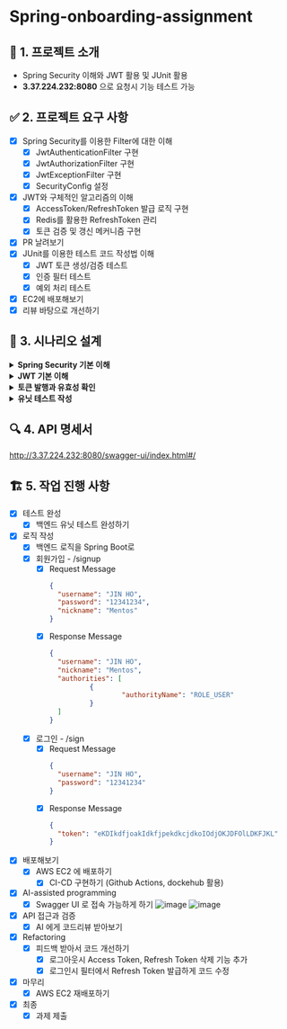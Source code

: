 # Spring-onboarding-assignment
## 🏫 1. 프로젝트 소개
- Spring Security 이해와 JWT 활용 및 JUnit 활용
- **3.37.224.232:8080** 으로 요청시 기능 테스트 가능

## ✅ 2. 프로젝트 요구 사항
- [x] Spring Security를 이용한 Filter에 대한 이해
  - [x] JwtAuthenticationFilter 구현
  - [x] JwtAuthorizationFilter 구현
  - [x] JwtExceptionFilter 구현
  - [x] SecurityConfig 설정
- [x] JWT와 구체적인 알고리즘의 이해
  - [x] AccessToken/RefreshToken 발급 로직 구현
  - [x] Redis를 활용한 RefreshToken 관리
  - [x] 토큰 검증 및 갱신 메커니즘 구현
- [x] PR 날려보기
- [x] JUnit를 이용한 테스트 코드 작성법 이해
  - [x] JWT 토큰 생성/검증 테스트
  - [x] 인증 필터 테스트
  - [x] 예외 처리 테스트
- [x] EC2에 배포해보기
- [x] 리뷰 바탕으로 개선하기

## 📌 3. 시나리오 설계
<details>
<summary><b>Spring Security 기본 이해</b></summary>
  
### Filter란 무엇인가? (with Interceptor, AOP)
- Filter는 HTTP 요청과 응답을 변경할 수 잇는 재사용 가능한 코드입니다.
- 디자인 패턴의 책임 연쇄 패턴의 대표적인 예시입니다.

1. **Filter**
   - J2EE 스펙의 서블릿 기능
   - request/response의 최전방에서 처리
   - web.xml에 설정
   - Web Container에서 관리
   - ServletRequest/ServletResponse 조작 가능
2. **Interceptor**
   - Spring MVC에서 제공하는 기능
   - Spring Container에서 관리
   - Controller 호출 전후에 처리
   - HandlerInterceptor를 구현하여 사용
3. **AOP**
   - Spring Framework에서 제공하는 기능
   - 메소드 전후 처리
   - 비즈니스 로직과 관련된 부분을 처리

### Spring Security란?
- Spring Security는 Spring 기반의 애플리케이션의 보안(인증과 권한, 인가 등)을 담당하는 스프링 하위 프레임워크입니다.

1. **보안 관련 주요 기능**
   - 인증(Authentication)
   - 권한/인가(Authorization)
   - 암호화
   - CSRF 공격 방지
   - Session 관리

2. **주요 용어**
   - Principal (접근 주체): 보호받는 리소스에 접근하는 대상
   - Authentication (인증): 사용자가 누구인지 확인하는 절차
   - Authorization (인가): 인증된 사용자가 리소스에 접근할 권한이 있는지 확인
   - Credential (비밀번호): 리소스에 접근하는 대상의 비밀번호

3. **기본 구조**
   - SecurityContextHolder: 보안 주체의 세부 정보를 포함하는 컨텍스트 정보 저장
   - SecurityContext: Authentication을 보관하는 역할
   - Authentication: 현재 접근하는 주체의 정보와 권한을 담는 인터페이스
   - UsernamePasswordAuthenticationToken: Authentication을 구현한 대표적인 클래스
</details>

<details>
<summary><b>JWT 기본 이해</b></summary>
  
### JWT란 무엇인가요?
- JWT는 당사자 간 정보를 JSON 객체로 안전하게 전송하기 위한 독립적인 방식을 정의하는 개방형 표준(RFC 7519)입니다.
- 이 정보는 디지털 서명이 되어있으므로 신뢰할 수 있습니다.

### JWT 구조
1. **Header (헤더)**
  ```json
  {
    "alg": "HS256",  // 서명 알고리즘
    "typ": "JWT"     // 토큰 유형
  }
```
2. **Payload (내용)**
  ```json
  {
    "sub": "1234567890",     // 사용자 식별자
    "name": "John Doe",      // 사용자 이름
    "auth": "ROLE_USER",     // 사용자 권한
    "iat": 1516239022,       // 토큰 발행 시간
    "exp": 1516242622       // 토큰 만료 시간
  }
```
3. **Signature (서명)**
  ```
  HMACSHA256(
    base64UrlEncode(header) + "." +
    base64UrlEncode(payload),
    secret
  )
```

### JWT  특징
1. **상태 비저장(Stateless)**
   - 서버에 별도의 저장소가 필요 없음
   - 서버 확장성이 좋음
2. **자가 수용적(Self-contained)**
   - 필요한 모든 정보를 토큰 자체에 포함
   - 별도의 조회 없이 인증 가능
3. **보안성**
   - 디지털 서명으로 변조 방지
   - HTTPS와 함께 사용 시 보안성 향상

### JWT 동작 방식
1. 클라이언트가 서버에 인증 정보(아이디/비밀번호)를 전송
2. 서버는 인증 정보를 확인하고 JWT 생성
3. 서버가 클라이언트에게 JWT 전달
4. 클라이언트는 이후 요청 시 JWT를 함께 전송
5. 서버는 JWT를 검증하고 요청 처리

### JWT 장단점
1. **장점**
   - 서버 부하 감소 (Stateless)
   - 확장성이 좋음
   - 클라이언트 독립적인 인증 방식
3. **단점**
   - 토큰 크기가 상대적으로 큼
   - 한번 발급된 토큰은 만료 전까지 취소 어려움
   - Payload 정보가 암호화되지 않음

### 토큰 종류
1. **Access Token**
   - 실제 인증에 사용되는 토큰
   - 비교적 짧은 유효기간 (예: 30분)
2. **Refresh Token**
   - Access Token 재발급용 토큰
   - 비교적 긴 유효기간 (예: 1주)
   - 보안을 위해 데이터베이스에 저장
</details>

<details>
<summary><b>토큰 발행과 유효성 확인</b></summary>

### 1. 토큰 발행 테스트
#### 1.1 Access Token 발행
- [x] 유효한 사용자 정보로 Access Token 생성 성공
 ```java
 @Test
 void Access_Token_생성_성공() {
     String username = "testUser";
     UserRole role = UserRole.ROLE_USER;
     String token = jwtUtil.createAccessToken(username, role);
     
     assertThat(token).isNotNull();
     Claims claims = jwtUtil.getUserInfoFromToken(token);
     assertThat(claims.getSubject()).isEqualTo(username);
     assertThat(claims.get("auth")).isEqualTo(role.getAuthority());
 }
```
#### 1.2 Refresh Token 발행
- [x] 유효한 사용자 정보로 Refresh Token 생성 및 Redis 저장
 ```java
@Test
void Refresh_Token_생성_성공() {
    String username = "testUser";
    UserRole role = UserRole.ROLE_USER;
    String token = jwtUtil.createRefreshToken(username, role);
    
    assertThat(token).isNotNull();
    verify(redisTemplate).opsForValue().set(
        eq(username), anyString(), eq(REFRESH_TOKEN_TIME), any()
    );
}
```

### 2. 토큰 검증 테스트
#### 2.1 Access Token 검증
- [x] 유효한 Access Token 검증 성공
 ```java
@Test
void Access_Token_검증_성공() {
    String token = jwtUtil.createAccessToken("testUser", UserRole.ROLE_USER);
    boolean isValid = jwtUtil.validateToken(token);
    assertThat(isValid).isTrue();
}
```
- [x] 만료된 Access Token 검증
 ```java
@Test
void 만료된_Access_Token_검증() {
    String token = jwtUtil.createToken("testUser", UserRole.ROLE_USER, -1);
    assertThatThrownBy(() -> jwtUtil.validateToken(token))
        .isInstanceOf(GlobalException.class);
}
```

#### 2.2 Refresh Token 검증
- [x] 유효한 Refresh Token 검증 성공
 ```java
@Test
void Refresh_Token_검증_성공() {
    String token = jwtUtil.createRefreshToken("testUser", UserRole.ROLE_USER);
    boolean isValid = jwtUtil.validateRefreshToken(token);
    assertThat(isValid).isTrue();
}
```

- [x] Redis에 저장된 Refresh Token 일치 여부 확인
 ```java
@Test
void Redis에_저장된_RefreshToken_확인() {
    String username = "testUser";
    String token = jwtUtil.createRefreshToken(username, UserRole.ROLE_USER);
    
    when(redisTemplate.opsForValue().get(username)).thenReturn(token);
    Optional<String> savedToken = jwtUtil.getRefreshTokenFromRedis(username);
    
    assertThat(savedToken).isPresent();
    assertThat(savedToken.get()).isEqualTo(token);
}
```
</details>

<details>
<summary><b>유닛 테스트 작성</b></summary>

### 테스트 작성 시 주의사항
1. **테스트 격리**
  - 각 테스트는 독립적으로 실행 가능해야 함
  - @BeforeEach로 테스트 환경 초기화
2. **명확한 테스트 네이밍**
  - 테스트 목적이 명확히 드러나도록 작성
  - 한글 사용 가능
3. **Given-When-Then 패턴**
  - Given: 테스트 준비
  - When: 테스트 실행
  - Then: 결과 검증

### JwtUtil 테스트
```java
@ExtendWith(MockitoExtension.class)
class JwtUtilTest {
   @Mock
   private RedisTemplate<String, String> redisTemplate;

   @Mock
   private ValueOperations<String, String> valueOperations;

   private JwtUtil jwtUtil;
   private final String TEST_SECRET_KEY = "c3ByaW5nLWJvb3Qtc2VjdXJpdHktand0LXR1dG9yaWFsLWppd29vbi1zcHJpbmctYm9vdC1zZWN1cml0eS1qd3QtdHV0b3JpYWwK";

   @BeforeEach
   void setUp() {
       jwtUtil = new JwtUtil(redisTemplate);
       ReflectionTestUtils.setField(jwtUtil, "secretKey", TEST_SECRET_KEY);
       jwtUtil.init();
   }

   @Nested
   @DisplayName("AccessToken 테스트")
   class AccessTokenTest {
       @Test
       @DisplayName("AccessToken 생성 성공")
       void createAccessToken_Success() {
           // given
           String username = "testUser";
           UserRole role = UserRole.ROLE_USER;

           // when
           String token = jwtUtil.createAccessToken(username, role);

           // then
           assertThat(token).isNotNull();
           Claims claims = jwtUtil.getUserInfoFromToken(token);
           assertThat(claims.getSubject()).isEqualTo(username);
           assertThat(claims.get(JwtUtil.AUTHORIZATION_KEY)).isEqualTo(role.getAuthority());
       }

       @Test
       @DisplayName("만료된 AccessToken 검증")
       void validateExpiredAccessToken() {
           // given
           String username = "testUser";
           UserRole role = UserRole.ROLE_USER;
           String token = jwtUtil.createToken(username, role, -1);

           // when & then
           assertThatThrownBy(() -> jwtUtil.validateToken(token))
               .isInstanceOf(GlobalException.class);
       }
   }

   @Nested
   @DisplayName("RefreshToken 테스트")
   class RefreshTokenTest {
       @BeforeEach
       void setUpRedis() {
           when(redisTemplate.opsForValue()).thenReturn(valueOperations);
       }

       @Test
       @DisplayName("RefreshToken 생성 및 Redis 저장")
       void createAndSaveRefreshToken() {
           // given
           String username = "testUser";
           UserRole role = UserRole.ROLE_USER;

           // when
           String token = jwtUtil.createRefreshToken(username, role);

           // then
           assertThat(token).isNotNull();
           verify(valueOperations).set(
               eq(username),
               anyString(),
               eq(jwtUtil.REFRESH_TOKEN_TIME),
               any()
           );
       }
   }
}
```
</details>

## 🔍 4. API 명세서
http://3.37.224.232:8080/swagger-ui/index.html#/

## 🏗️ 5. 작업 진행 사항
- [x] 테스트 완성
  - [x] 백엔드 유닛 테스트 완성하기
- [x] 로직 작성
  - [x] 백엔드 로직을 Spring Boot로
  - [x] 회원가입 - /signup
    - [x] Request Message
      ```json
      {
      	"username": "JIN HO",
      	"password": "12341234",
      	"nickname": "Mentos"
      }
      ```
    - [x] Response Message
      ```json
      {
      	"username": "JIN HO",
      	"nickname": "Mentos",
      	"authorities": [
      			{
      					"authorityName": "ROLE_USER"
      			}
      	]		
      }
      ```
  - [x] 로그인 - /sign
    - [x] Request Message
      ```json
      {
      	"username": "JIN HO",
      	"password": "12341234"
      }
      ```
    - [x] Response Message
      ```json
      {
      	"token": "eKDIkdfjoakIdkfjpekdkcjdkoIOdjOKJDFOlLDKFJKL"
      }
      ```
- [x] 배포해보기
  - [x] AWS EC2 에 배포하기
    - [x] CI-CD 구현하기 (Github Actions, dockehub 활용)
- [x] AI-assisted programming
  - [x] Swagger UI 로 접속 가능하게 하기
    ![image](https://github.com/user-attachments/assets/2b06983d-e1be-4654-a58a-503178520697)
    ![image](https://github.com/user-attachments/assets/b66538bd-9ca6-44b2-ab14-09a5e8b24a25)
- [x] API 접근과 검증
  - [x] AI 에게 코드리뷰 받아보기
- [x] Refactoring
  - [x] 피드백 받아서 코드 개선하기
    - [x] 로그아웃시 Access Token, Refresh Token 삭제 기능 추가
    - [x] 로그인시 필터에서 Refresh Token 발급하게 코드 수정
- [x] 마무리
  - [x] AWS EC2 재배포하기
- [x] 최종
  - [x] 과제 제출
